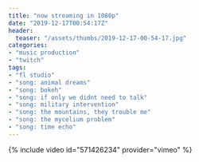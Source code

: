 ```yaml
---
title: "now streaming in 1080p"
date: "2019-12-17T00:54:17Z"
header:
  teaser: "/assets/thumbs/2019-12-17-00-54-17.jpg"
categories:
- "music production"
- "twitch"
tags:
- "fl studio"
- "song: animal dreams"
- "song: bokeh"
- "song: if only we didnt need to talk"
- "song: military intervention"
- "song: the mountains, they trouble me"
- "song: the mycelium problem"
- "song: time echo"
---
```

{% include video id="571426234" provider="vimeo" %}
